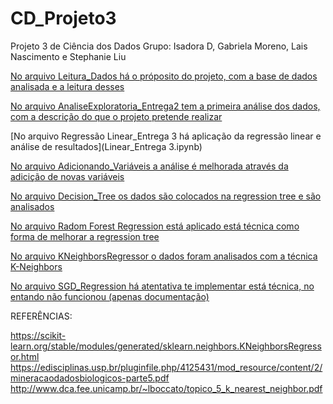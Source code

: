 # CD_Projeto3
Projeto 3 de Ciência dos Dados
Grupo: Isadora D, Gabriela Moreno, Lais Nascimento e Stephanie Liu

[No arquivo Leitura_Dados há o próposito do projeto, com a base de dados analisada e a leitura desses](Leitura_Dados.ipynb)

[No arquivo AnaliseExploratoria_Entrega2 tem a primeira análise dos dados, com a descrição do que o projeto pretende realizar](AnaliseExploratoria_Entrega2.ipynb)

[No arquivo Regressão Linear_Entrega 3 há aplicação da regressão linear e análise de resultados](Linear_Entrega 3.ipynb)

[No arquivo Adicionando_Variáveis a análise é melhorada através da adicição de novas variáveis](Adicionando_Variáveis.ipynb)

[No arquivo Decision_Tree os dados são colocados na regression tree e são analisados](Decision_Tree.ipynb)

[No arquivo Radom Forest Regression está aplicado está técnica como forma de melhorar a regression tree](Radom-Forest-Regression.ipynb)

[No arquivo KNeighborsRegressor o dados foram analisados com a técnica K-Neighbors](KNeighborsRegressor.ipynb)

[No arquivo SGD_Regression há atentativa te implementar está técnica, no entando não funcionou (apenas documentação)](SGD_Regression)

REFERÊNCIAS:

https://scikit-learn.org/stable/modules/generated/sklearn.neighbors.KNeighborsRegressor.html
https://edisciplinas.usp.br/pluginfile.php/4125431/mod_resource/content/2/mineracaodadosbiologicos-parte5.pdf
http://www.dca.fee.unicamp.br/~lboccato/topico_5_k_nearest_neighbor.pdf

